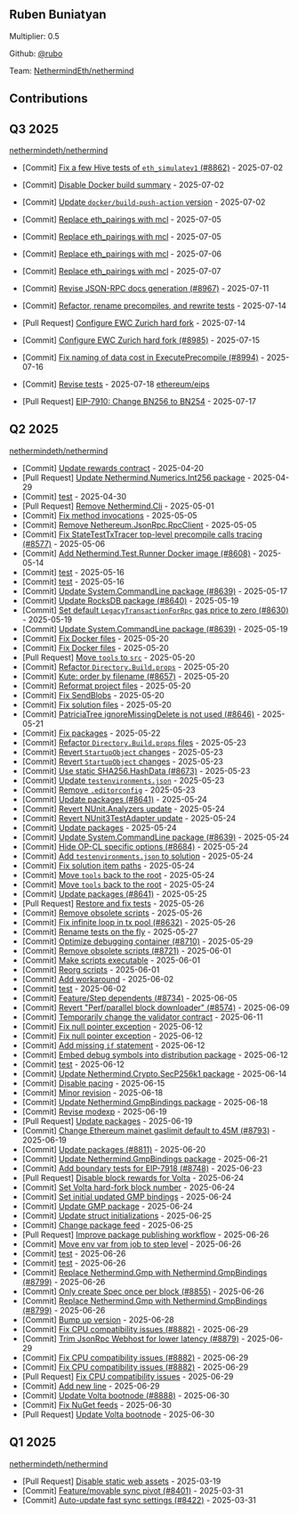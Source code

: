 
## Ruben Buniatyan
Multiplier: 0.5

Github: [@rubo](https://github.com/rubo)

Team: [NethermindEth/nethermind](https://github.com/NethermindEth/nethermind/pulls?q=author%3Arubo)

## Contributions

## Q3 2025


[nethermindeth/nethermind](https://github.com/nethermindeth/nethermind)
* [Commit] [Fix a few Hive tests of `eth_simulatev1` (#8862)](https://github.com/NethermindEth/nethermind/commit/a2f5354d8029ed31c37bd6843e2693919b3ba9c8) - 2025-07-02
* [Commit] [Disable Docker build summary](https://github.com/NethermindEth/nethermind/commit/8f07370a489440aa098beb7407509be763a6d885) - 2025-07-02
* [Commit] [Update `docker/build-push-action` version](https://github.com/NethermindEth/nethermind/commit/dce8988bcfbf376d6b2e689ee3e010aea09c56de) - 2025-07-02
* [Commit] [Replace eth_pairings with mcl](https://github.com/NethermindEth/nethermind/commit/7e975be7247eeedf25ff5e4c29f06c2e02ef4216) - 2025-07-05
* [Commit] [Replace eth_pairings with mcl](https://github.com/NethermindEth/nethermind/commit/36d375ce78062be788c35bd0d2a6a44b1560561c) - 2025-07-05
* [Commit] [Replace eth_pairings with mcl](https://github.com/NethermindEth/nethermind/commit/27377e7a7f14d1681b808769868de64a564c7e19) - 2025-07-06
* [Commit] [Replace eth_pairings with mcl](https://github.com/NethermindEth/nethermind/commit/e4f8e1ea5ca065692a7ba975bb119313bf61d7ec) - 2025-07-07
* [Commit] [Revise JSON-RPC docs generation (#8967)](https://github.com/NethermindEth/nethermind/commit/31bbbeefd22b8c80d05a45a4e342ef04590ef3e9) - 2025-07-11
* [Commit] [Refactor, rename precompiles, and rewrite tests](https://github.com/NethermindEth/nethermind/commit/f7c4de0fc8412f96364e8ea7521c071e4aed42af) - 2025-07-14
* [Pull Request] [Configure EWC Zurich hard fork](https://github.com/NethermindEth/nethermind/pull/8985) - 2025-07-14
* [Commit] [Configure EWC Zurich hard fork (#8985)](https://github.com/NethermindEth/nethermind/commit/9bb8edb394f042605efcbff358ff06b64e52c611) - 2025-07-15
* [Commit] [Fix naming of data cost in ExecutePrecompile (#8994)](https://github.com/NethermindEth/nethermind/commit/6ba2255face100a65aab7984e0f33ee6f5de9010) - 2025-07-16

* [Commit] [Revise tests](https://github.com/NethermindEth/nethermind/commit/a7273ea576dcebb38e1d5933edb32403908a9aca) - 2025-07-18
[ethereum/eips](https://github.com/ethereum/eips)
* [Pull Request] [EIP-7910: Change BN256 to BN254](https://github.com/ethereum/EIPs/pull/10029) - 2025-07-17
## Q2 2025


[nethermindeth/nethermind](https://github.com/nethermindeth/nethermind)
* [Commit] [Update rewards contract](https://github.com/NethermindEth/nethermind/commit/6cb4117274d2a9f9f64845ed30fcd6be230a958a) - 2025-04-20
* [Pull Request] [Update Nethermind.Numerics.Int256 package](https://github.com/NethermindEth/nethermind/pull/8570) - 2025-04-29
* [Commit] [test](https://github.com/NethermindEth/nethermind/commit/b1d375c166e84d26b85712c961e12a1c5313a301) - 2025-04-30
* [Pull Request] [Remove Nethermind.Cli](https://github.com/NethermindEth/nethermind/pull/8575) - 2025-05-01
* [Commit] [Fix method invocations](https://github.com/NethermindEth/nethermind/commit/c5b51dd616ed56d230f91207dacfd4305663ff16) - 2025-05-05
* [Commit] [Remove Nethereum.JsonRpc.RpcClient](https://github.com/NethermindEth/nethermind/commit/3621b96d8ab10798b938e25843f5a227258ae481) - 2025-05-05
* [Commit] [Fix StateTestTxTracer top-level precompile calls tracing (#8577)](https://github.com/NethermindEth/nethermind/commit/d379cc859de0b343392f6e8ec89a400858cf69a8) - 2025-05-06
* [Commit] [Add Nethermind.Test.Runner Docker image (#8608)](https://github.com/NethermindEth/nethermind/commit/6f9aed02c931648d332d8f32cd2b5448537c7b74) - 2025-05-14
* [Commit] [test](https://github.com/NethermindEth/nethermind/commit/e235b83907ca5525fce535653864c29f6870d9c3) - 2025-05-16
* [Commit] [test](https://github.com/NethermindEth/nethermind/commit/c71ce7d8e6bced6d146a9a9a82a054e3f0283941) - 2025-05-16
* [Commit] [Update System.CommandLine package (#8639)](https://github.com/NethermindEth/nethermind/commit/95c6efb8140dce67c464b1a5069b69cb7d557e63) - 2025-05-17
* [Commit] [Update RocksDB package (#8640)](https://github.com/NethermindEth/nethermind/commit/22f90f19ee524bc8ec028f601ddd75f3ba652800) - 2025-05-19
* [Commit] [Set default `LegacyTransactionForRpc` gas price to zero (#8630)](https://github.com/NethermindEth/nethermind/commit/1adebe665a2390ae5ec9432457bae88a8aa883d8) - 2025-05-19
* [Commit] [Update System.CommandLine package (#8639)](https://github.com/NethermindEth/nethermind/commit/95c6efb8140dce67c464b1a5069b69cb7d557e63) - 2025-05-19
* [Commit] [Fix Docker files](https://github.com/NethermindEth/nethermind/commit/7bc6620b91c2fe6f4db908b6ce828642cb9df08f) - 2025-05-20
* [Commit] [Fix Docker files](https://github.com/NethermindEth/nethermind/commit/c63fa3a7bf4027948527a58edeb337545d2f95db) - 2025-05-20
* [Pull Request] [Move `tools` to `src`](https://github.com/NethermindEth/nethermind/pull/8659) - 2025-05-20
* [Commit] [Refactor `Directory.Build.props`](https://github.com/NethermindEth/nethermind/commit/b567bccc5173b3a0ad42691f29a1749c993d43ac) - 2025-05-20
* [Commit] [Kute: order by filename (#8657)](https://github.com/NethermindEth/nethermind/commit/17609d607fc29499b95a59f748f3a8f0ee224cf5) - 2025-05-20
* [Commit] [Reformat project files](https://github.com/NethermindEth/nethermind/commit/76b32d496ffce8efbd7d4090d9ad74e43fb4465f) - 2025-05-20
* [Commit] [Fix SendBlobs](https://github.com/NethermindEth/nethermind/commit/bf5ef06637cd9d64e59331eb9c295b6012125d33) - 2025-05-20
* [Commit] [Fix solution files](https://github.com/NethermindEth/nethermind/commit/016a6d27bebc16c00896a85b5e5cf3d98cf2e345) - 2025-05-20
* [Commit] [PatriciaTree ignoreMissingDelete is not used (#8646)](https://github.com/NethermindEth/nethermind/commit/056bcd3e088e73e64e17e89cc45e7f70061765f6) - 2025-05-21
* [Commit] [Fix packages](https://github.com/NethermindEth/nethermind/commit/f40af57512d4907b871e24276c91b009df20add3) - 2025-05-22
* [Commit] [Refactor `Directory.Build.props` files](https://github.com/NethermindEth/nethermind/commit/cde1eca15372e646836ae456cf67b0529696ef3e) - 2025-05-23
* [Commit] [Revert `StartupObject` changes](https://github.com/NethermindEth/nethermind/commit/3f0b4a8daabc3a2f0f636f8a67edd22c7053c92a) - 2025-05-23
* [Commit] [Revert `StartupObject` changes](https://github.com/NethermindEth/nethermind/commit/3105fb83c2385eb59314aaf0af37da800a296538) - 2025-05-23
* [Commit] [Use static SHA256.HashData (#8673)](https://github.com/NethermindEth/nethermind/commit/1c8707c5a8bef50966aaa5cda0787671ca14499a) - 2025-05-23
* [Commit] [Update `testenvironments.json`](https://github.com/NethermindEth/nethermind/commit/6d9bd405f56591de9114efee6783c7f4dac578db) - 2025-05-23
* [Commit] [Remove `.editorconfig`](https://github.com/NethermindEth/nethermind/commit/aeddca9ccc6c933d4cc770323f2dcb25093c0db7) - 2025-05-23
* [Commit] [Update packages (#8641)](https://github.com/NethermindEth/nethermind/commit/fc61eaa1fd7a26752f66a1fc03caf8a99906b5e6) - 2025-05-24
* [Commit] [Revert NUnit.Analyzers update](https://github.com/NethermindEth/nethermind/commit/6ec50687ba8e4f916eba8ec81a5027b4d3e6943e) - 2025-05-24
* [Commit] [Revert NUnit3TestAdapter update](https://github.com/NethermindEth/nethermind/commit/1d4ef24403b9f6497289383441efac0106bb3379) - 2025-05-24
* [Commit] [Update packages](https://github.com/NethermindEth/nethermind/commit/348a52751758cb7faac4870c1a8aebbc550af469) - 2025-05-24
* [Commit] [Update System.CommandLine package (#8639)](https://github.com/NethermindEth/nethermind/commit/95c6efb8140dce67c464b1a5069b69cb7d557e63) - 2025-05-24
* [Commit] [Hide OP-CL specific options (#8684)](https://github.com/NethermindEth/nethermind/commit/b580ce67e9ffb2e5d1f93dea727f5a884246af92) - 2025-05-24
* [Commit] [Add `testenvironments.json` to solution](https://github.com/NethermindEth/nethermind/commit/1d511c271399c169d598ece1d98bbf6a0ab3b2af) - 2025-05-24
* [Commit] [Fix solution item paths](https://github.com/NethermindEth/nethermind/commit/25f1af3fc759aaa0339bf378319048205a9f7178) - 2025-05-24
* [Commit] [Move `tools` back to the root](https://github.com/NethermindEth/nethermind/commit/325653726d1433972cf837ab5dd3e4699a73268c) - 2025-05-24
* [Commit] [Move `tools` back to the root](https://github.com/NethermindEth/nethermind/commit/44135ddede5c612ffc581f83df8fad752dd6b566) - 2025-05-24
* [Commit] [Update packages (#8641)](https://github.com/NethermindEth/nethermind/commit/fc61eaa1fd7a26752f66a1fc03caf8a99906b5e6) - 2025-05-25
* [Pull Request] [Restore and fix tests](https://github.com/NethermindEth/nethermind/pull/8696) - 2025-05-26
* [Commit] [Remove obsolete scripts](https://github.com/NethermindEth/nethermind/commit/cf6188018859432e820ac6398843daf8c87377d1) - 2025-05-26
* [Commit] [Fix infinite loop in tx pool (#8632)](https://github.com/NethermindEth/nethermind/commit/7c9f010d470a74921846cb43ffa040c65496249d) - 2025-05-26
* [Commit] [Rename tests on the fly](https://github.com/NethermindEth/nethermind/commit/f5da2aa7f7caba02de7e0fdcdc67635e46ec0093) - 2025-05-27
* [Commit] [Optimize debugging container (#8710)](https://github.com/NethermindEth/nethermind/commit/a653eaf58e5370e7086d45c5772c9aa00eb109d7) - 2025-05-29
* [Commit] [Remove obsolete scripts (#8721)](https://github.com/NethermindEth/nethermind/commit/f4e0795bda9ee50290f3ed0d0a0cb014925e3de5) - 2025-06-01
* [Commit] [Make scripts executable](https://github.com/NethermindEth/nethermind/commit/cf3e8c17fb3cccf6628b3c65a0137433c64f7387) - 2025-06-01
* [Commit] [Reorg scripts](https://github.com/NethermindEth/nethermind/commit/8cdd99c87ba31bc4a38749e7a0a52f89f5b18a3e) - 2025-06-01
* [Commit] [Add workaround](https://github.com/NethermindEth/nethermind/commit/fb3732feebbad90b82dd707251d1b5c3289dfaaa) - 2025-06-02
* [Commit] [test](https://github.com/NethermindEth/nethermind/commit/b816e949d31681589dac4bce9ad2a5350974fcba) - 2025-06-02
* [Commit] [Feature/Step dependents (#8734)](https://github.com/NethermindEth/nethermind/commit/c8e774d17073af3995779ac41fd8722082e041d7) - 2025-06-05
* [Commit] [Revert "Perf/parallel block downloader" (#8574)](https://github.com/NethermindEth/nethermind/commit/b9a2a9345d4e5bbe1583258fe6f9c1e1de5ffe72) - 2025-06-09
* [Commit] [Temporarily change the validator contract](https://github.com/NethermindEth/nethermind/commit/6a5f44ea7c6f9a58b96224036f22081179c612e9) - 2025-06-11
* [Commit] [Fix null pointer exception](https://github.com/NethermindEth/nethermind/commit/019cb1425c0ebc272f59693f552e134e302c642b) - 2025-06-12
* [Commit] [Fix null pointer exception](https://github.com/NethermindEth/nethermind/commit/6bdb424f7c12bae9c554abee8b88be0d308821cd) - 2025-06-12
* [Commit] [Add missing `if` statement](https://github.com/NethermindEth/nethermind/commit/380ecc0ac605fe4f2f52bb033b8caa386ce53c03) - 2025-06-12
* [Commit] [Embed debug symbols into distribution package](https://github.com/NethermindEth/nethermind/commit/c090d5330be03b5e08eccc1121ffa6cfa3b59fdb) - 2025-06-12
* [Commit] [test](https://github.com/NethermindEth/nethermind/commit/0e4f92b5ccb7f630926303458071d8b211a4db8c) - 2025-06-12
* [Commit] [Update Nethermind.Crypto.SecP256k1 package](https://github.com/NethermindEth/nethermind/commit/fc8cd8772362d4663ece07955ef314e49645f5f1) - 2025-06-14
* [Commit] [Disable pacing](https://github.com/NethermindEth/nethermind/commit/447039fa52ca936b43a08d4c834712c7bb8479e7) - 2025-06-15
* [Commit] [Minor revision](https://github.com/NethermindEth/nethermind/commit/2aef86ad044f8ae02add074fa5eda9bc6c58f7a5) - 2025-06-18
* [Commit] [Update Nethermind.GmpBindings package](https://github.com/NethermindEth/nethermind/commit/6d762ebbade8e3edb0ee332c4199dbefae01d593) - 2025-06-18
* [Commit] [Revise modexp](https://github.com/NethermindEth/nethermind/commit/560d54f2ff1beee45eda19aa1f07a252ba7d2d20) - 2025-06-19
* [Pull Request] [Update packages](https://github.com/NethermindEth/nethermind/pull/8811) - 2025-06-19
* [Commit] [Change Ethereum mainet gaslimit default to 45M (#8793)](https://github.com/NethermindEth/nethermind/commit/652b5a75ce6b279903771e56ee003594323b48d5) - 2025-06-19
* [Commit] [Update packages (#8811)](https://github.com/NethermindEth/nethermind/commit/f38cf91a332dc252a6e94e522dc0358a0b7dc669) - 2025-06-20
* [Commit] [Update Nethermind.GmpBindings package](https://github.com/NethermindEth/nethermind/commit/936a0d227c0e3e82e5e7a7c0c447321cebdd2530) - 2025-06-21
* [Commit] [Add boundary tests for EIP-7918 (#8748)](https://github.com/NethermindEth/nethermind/commit/9bf7b7fc322c961f59c14064216e0ec8fe1cee3c) - 2025-06-23
* [Pull Request] [Disable block rewards for Volta](https://github.com/NethermindEth/nethermind/pull/8851) - 2025-06-24
* [Commit] [Set Volta hard-fork block number](https://github.com/NethermindEth/nethermind/commit/31b326f0401f8ae40285dce00e52b64737858c3a) - 2025-06-24
* [Commit] [Set initial updated GMP bindings](https://github.com/NethermindEth/nethermind/commit/24229d5a1cf5a72aa5bc37f46b7e4880ca5caebf) - 2025-06-24
* [Commit] [Update GMP package](https://github.com/NethermindEth/nethermind/commit/37877e12325a9e71fc09a2bafdb2c0bf06b19b2e) - 2025-06-24
* [Commit] [Update struct initializations](https://github.com/NethermindEth/nethermind/commit/2e1f9cbab815488013c8fecb34479b382ce0e231) - 2025-06-25
* [Commit] [Change package feed](https://github.com/NethermindEth/nethermind/commit/8ad499ded48a647e4551d02af9d94e1a3bca51e5) - 2025-06-25
* [Pull Request] [Improve package publishing workflow](https://github.com/NethermindEth/nethermind/pull/8869) - 2025-06-26
* [Commit] [Move env var from job to step level](https://github.com/NethermindEth/nethermind/commit/c9dfe055900c428a0d8f4e94052c74a7f61b6a76) - 2025-06-26
* [Commit] [test](https://github.com/NethermindEth/nethermind/commit/df73da58147030bee8ac2af6ba6cc49f51207975) - 2025-06-26
* [Commit] [test](https://github.com/NethermindEth/nethermind/commit/b0e58b8c86c0478f74bf48de8789b8611bff2161) - 2025-06-26
* [Commit] [Replace Nethermind.Gmp with Nethermind.GmpBindings (#8799)](https://github.com/NethermindEth/nethermind/commit/55fe750c2217762c3f4b682ab163e5214a78edfc) - 2025-06-26
* [Commit] [Only create Spec once per block (#8855)](https://github.com/NethermindEth/nethermind/commit/cc953a1e1375d1d8133b92655211597336709412) - 2025-06-26
* [Commit] [Replace Nethermind.Gmp with Nethermind.GmpBindings (#8799)](https://github.com/NethermindEth/nethermind/commit/418bdca5732b45c69f4cc2baa56587aaa00cc514) - 2025-06-26
* [Commit] [Bump up version](https://github.com/NethermindEth/nethermind/commit/146bdb6cdef68744c8efa2df6f42451962c2b74d) - 2025-06-28
* [Commit] [Fix CPU compatibility issues (#8882)](https://github.com/NethermindEth/nethermind/commit/7182551996b8f668ac0c8973abd9b75fa01bf001) - 2025-06-29
* [Commit] [Trim JsonRpc Webhost for lower latency (#8879)](https://github.com/NethermindEth/nethermind/commit/1f9b16a96b5203d830bd817c1954568669edb3d4) - 2025-06-29
* [Commit] [Fix CPU compatibility issues (#8882)](https://github.com/NethermindEth/nethermind/commit/d3e7eb98b28d0b9c7b58a9fb45e83b640b2e17e6) - 2025-06-29
* [Commit] [Fix CPU compatibility issues (#8882)](https://github.com/NethermindEth/nethermind/commit/cb102c2f794fd3c5c66c20367c7cce76ad105169) - 2025-06-29
* [Pull Request] [Fix CPU compatibility issues](https://github.com/NethermindEth/nethermind/pull/8882) - 2025-06-29
* [Commit] [Add new line](https://github.com/NethermindEth/nethermind/commit/f7c9ed9becd647aa9e208b3fa050a0078785ca78) - 2025-06-29
* [Commit] [Update Volta bootnode (#8888)](https://github.com/NethermindEth/nethermind/commit/5d187282c767b351679f91d45772e34782f8f3cb) - 2025-06-30
* [Commit] [Fix NuGet feeds](https://github.com/NethermindEth/nethermind/commit/4ab0bb8e6bb242336cf2e53b6978ca89c75879df) - 2025-06-30
* [Pull Request] [Update Volta bootnode](https://github.com/NethermindEth/nethermind/pull/8888) - 2025-06-30
## Q1 2025

[nethermindeth/nethermind](https://github.com/nethermindeth/nethermind)
* [Pull Request] [Disable static web assets](https://github.com/NethermindEth/nethermind/pull/8395) - 2025-03-19
* [Commit] [Feature/movable sync pivot (#8401)](https://github.com/NethermindEth/nethermind/commit/5fa6b6f212e1fe09543b8370b088847542b13f17) - 2025-03-31
* [Commit] [Auto-update fast sync settings (#8422)](https://github.com/NethermindEth/nethermind/commit/f2794bf0561b48ceade8762eb803c806b29c4a5e) - 2025-03-31
